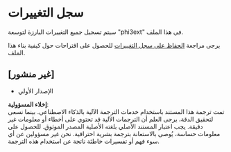# سجل التغييرات

سيتم تسجيل جميع التغييرات البارزة لتوسعة "phi3ext" في هذا الملف.

يرجى مراجعة [الحفاظ على سجل التغييرات](http://keepachangelog.com/) للحصول على اقتراحات حول كيفية بناء هذا الملف.

## [غير منشور]

- الإصدار الأولي

**إخلاء المسؤولية**:  
تمت ترجمة هذا المستند باستخدام خدمات الترجمة الآلية بالذكاء الاصطناعي. بينما نسعى لتحقيق الدقة، يرجى العلم أن الترجمات الآلية قد تحتوي على أخطاء أو معلومات غير دقيقة. يجب اعتبار المستند الأصلي بلغته الأصلية المصدر الموثوق. للحصول على معلومات حساسة، يُوصى بالاستعانة بترجمة بشرية احترافية. نحن غير مسؤولين عن أي سوء فهم أو تفسيرات خاطئة ناتجة عن استخدام هذه الترجمة.